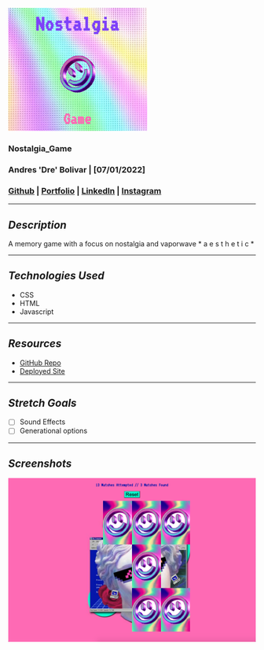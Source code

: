 ![Nostalgia_Game](resources/nostalgiasc.png)
### **Nostalgia_Game**
### Andres 'Dre' Bolivar | [07/01/2022]
### [Github](http://www.github.com/drebolivar) | [Portfolio](http://drebolivar.github.io) | [LinkedIn](http://www.linkedin.com/in/drebolivar) | [Instagram](http://www.instagram.com/dredose)

---
## **_Description_**
A memory game with a focus on nostalgia and vaporwave * a e s t h e t i c *

---
## **_Technologies Used_**
- CSS
- HTML
- Javascript

---
## **_Resources_**
- [GitHub Repo](https://github.com/drebolivar/Nostalgia_Game)
- [Deployed Site](https://nostalgia_game.surge.sh)

---
## **_Stretch Goals_**
- [ ] Sound Effects
- [ ] Generational options

---
## **_Screenshots_**
![Screenshot](resources/nostalgia_game.png)